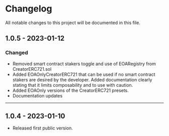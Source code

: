 # Changelog

All notable changes to this project will be documented in this file.

## **1.0.5** - 2023-01-12
### Changed
- Removed smart contract stakers toggle and use of EOARegistry from CreatorERC721.sol
- Added EOAOnlyCreatorERC721 that can be used if no smart contract stakers are desired by the developer.  Added documentation clearly stating that it limits composability and to use with caution.
- Added EOAOnly versions of the CreatorERC721 presets.
- Documentation updates
---

## **1.0.4** - 2023-01-10
- Released first public version.